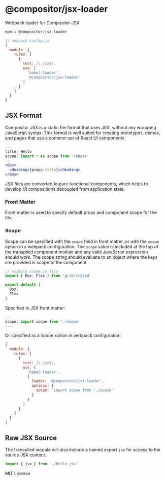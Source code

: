 
# @compositor/jsx-loader

Webpack loader for Compositor JSX

```sh
npm i @compositor/jsx-loader
```

```js
// webpack.config.js
{
  module: {
    rules: [
      {
        test: /\.jsx$/,
        use: [
          'babel-loader',
          '@compositor/jsx-loader'
        ]
      }
    ]
  }
}
```

## JSX Format

Compositor JSX is a static file format that uses JSX, without any wrapping JavaScript syntax.
This format is well suited for creating prototypes, demos, and pages that use a common set of React UI components.

```jsx
---
title: Hello
scope: import * as scope from 'rebass'
---
<Box>
  <Heading>{props.title}</Heading>
</Box>
```

JSX files are converted to pure functional components,
which helps to develop UI compositions decoupled from application state.

### Front Matter

Front matter is used to specify default props and component scope for the file.

### Scope

Scope can be specified with the `scope` field in front matter,
or with the `scope` option in a webpack configuration.
The `scope` value is included at the top of the transpiled component module and any valid JavaScript expression should work.
The scope string should evaluate to an object where the keys are provided in scope to the component.

```js
// example scope.js file
import { Box, Flex } from 'grid-styled'

export default {
  Box,
  Flex
}
```

Specified in JSX front matter:

```jsx
---
scope: import scope from './scope'
---
```

Or specified as a loader option in webpack configuration:

```js
{
  module: {
    rules: [
      {
        test: /\.jsx$/,
        use: [
          'babel-loader',
          {
            loader: '@compositor/jsx-loader',
            options: {
              scope: `import scope from './scope'`
            }
          }
        ]
      }
    ]
  }
}
```

## Raw JSX Source

The transpiled module will also include a named export `jsx` for access to the source JSX content.

```js
import { jsx } from './Hello.jsx'
```

MIT License
